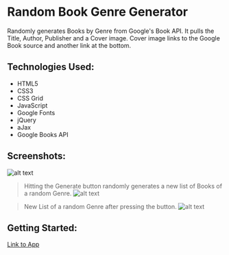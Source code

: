 # **Random Book Genre Generator**
Randomly generates Books by Genre from Google's Book API. It pulls the Title, Author, Publisher and a Cover image. Cover image links to the Google Book source and another link at the bottom.

## Technologies Used:
- HTML5
- CSS3
- CSS Grid
- JavaScript
- Google Fonts
- jQuery
- aJax
- Google Books API

## Screenshots:
![alt text](https://i.imgur.com/lU3LxaX.png)
> Hitting the Generate button randomly generates a new list of Books of a random Genre.
![alt text](https://i.imgur.com/EH8Cr9O.png)

> New List of a random Genre after pressing the button.
![alt text](https://i.imgur.com/sPUcNRq.png)


## Getting Started:
[Link to App](https://resplendent-semifreddo-3124d4.netlify.app/)